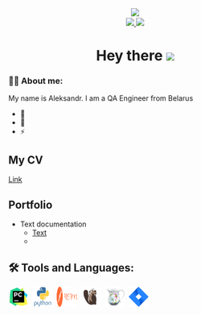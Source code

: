 <div id="header" align="Center">
  <img src="https://media.giphy.com/media/LWJ7cKyiWPCnVyuAhT/giphy.gif" width="100"/>
  </div>

  <div id="badges" align="center">

  <a href="https://t.me/cvetfrom">
  <img src="https://img.shields.io/badge/Telegram-blue?logo=Telegram&logoColor=white&style=for-the-badge"/>
  </a>
  <a href ="linkedin.com/in/aliaksandr-tsviatkou-593031282">
  <img src="https://img.shields.io/badge/LinkedIn-blue?logo=linkedin&logoColor=white&style=for-the-badge"/>
  </a> 
</div>

<div align="center">
<h1>
Hey there
  <img src="https://media.giphy.com/media/hvRJCLFzcasrR4ia7z/giphy.gif" width="30px"/>
</h1>
</div>

### :man_technologist: About me:
My name is Aleksandr. I am a QA Engineer from Belarus

- :telescope:
- :seedling:
- :zap:

## My CV
[Link](https://ссылочку_сюда)

## Portfolio
- Text documentation
  - [Text](link)
  - 

## :hammer_and_wrench: Tools and Languages:
<div>
  <img src="https://github.com/devicons/devicon/blob/master/icons/pycharm/pycharm-original.svg" title="PyCharm" alt="PyCharm" width="40" height="40"/>&nbsp;
    <img src="https://github.com/devicons/devicon/blob/master/icons/python/python-original-wordmark.svg" title="Python" alt="Pyton" width="40" height="40"/>&nbsp;
<img src="https://github.com/goranvasic/svg-logos/blob/main/postman-logo.svg" title="Postman" alt="Postman" width="40" height="40"/>&nbsp;
<img src="https://github.com/qajenna/qajenna/blob/main/icons/DBeaver.png" title="DB" alt="DB" width="40" height="40"/>&nbsp;
<img src="https://github.com/qajenna/qajenna/blob/main/icons/Charles.png" title="Charles" alt="Charles" width="40" height="40"/>&nbsp
<img src="https://github.com/qajenna/qajenna/blob/main/icons/Jira.png" title="Jira" alt="Jira" width="40" height="40"/>&nbsp
</div>




